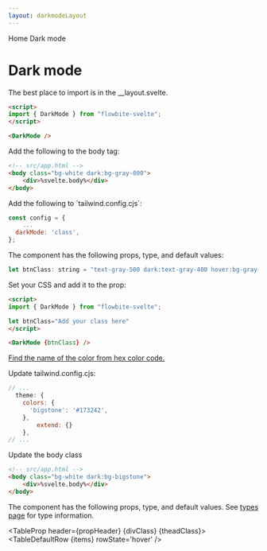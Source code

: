 ```yaml
---
layout: darkmodeLayout
---
```


<script>
  import {Htwo,TableProp, TableDefaultRow} from '../utils'
  import { Breadcrumb, BreadcrumbItem } from '$lib'
  import { Home } from 'svelte-heros';
  
  import componentProps from '../props/DarkMode.json'
  // Props table
  let items = componentProps.props
	let propHeader = ['Name', 'Type', 'Default']
	
	let divClass='w-full relative overflow-x-auto shadow-md sm:rounded-lg py-4'
let theadClass ='text-xs text-gray-700 uppercase bg-gray-50 dark:bg-gray-700 dark:text-white'
</script>

<Breadcrumb>
  <BreadcrumbItem href="/" icon={Home} variation="solid">Home</BreadcrumbItem>
  <BreadcrumbItem>Dark mode</BreadcrumbItem>
</Breadcrumb>

<h1 class="text-3xl w-full dark:text-white pt-8 pb-4">Dark mode</h1>

<p class=" dark:text-white py-8">The best place to import is in the __layout.svelte.</p>

```html
<script>
import { DarkMode } from "flowbite-svelte";
</script>

<DarkMode />
```

<p>Add the following to the body tag:</p>

```html
<!-- src/app.html -->
<body class="bg-white dark:bg-gray-800">
	<div>%svelte.body%</div>
</body>
```

<p>Add the following to `tailwind.config.cjs`:</p>

```cjs
const config = {
	...
  darkMode: 'class',
};
```

<Htwo label="Props" />


<p>The component has the following props, type, and default values:</p>

```js
let btnClass: string = "text-gray-500 dark:text-gray-400 hover:bg-gray-100 dark:hover:bg-gray-700 focus:outline-none focus:ring-4 focus:ring-gray-200 dark:focus:ring-gray-700 rounded-lg text-sm p-2.5 fixed left-2 top-16 z-50"
```

<p>Set your CSS and add it to the prop:</p>

```html
<script>
import { DarkMode } from "flowbite-svelte";

let btnClass="Add your class here"
</script>

<DarkMode {btnClass} />
```

<Htwo label="How to change Dark mode color" />

<p><a href="https://chir.ag/projects/name-that-color/" target="_blank">Find the name of the color from hex color code.</a></p>

<p>Update tailwind.config.cjs:</p>

```js
// ...
  theme: {
    colors: {
      'bigstone': '#173242',
    },
		extend: {}
	},
// ...
```

<p>Update the body class</p>

```html
<!-- src/app.html -->
<body class="bg-white dark:bg-bigstone">
	<div>%svelte.body%</div>
</body>
```

<Htwo label="Props" />

<p>The component has the following props, type, and default values. See <a href="/pages/types">types 
 page</a> for type information.</p>

<TableProp header={propHeader} {divClass} {theadClass}>
  <TableDefaultRow {items} rowState='hover' />
</TableProp>
